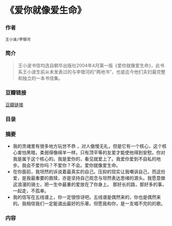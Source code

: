 《爱你就像爱生命》
=============================

### 作者
    王小波/李银河

### 简介
> 王小波书信均选自朝华出版社2004年4月第一版《爱你就像爱生命》，此书系王小波生前从未发表过的与李银河的“两地书”，也是迄今他们夫妇最完整和独立的一本书信集。

### 豆瓣链接
  [豆瓣链接](https://book.douban.com/subject/3071717/)

### 目录

### 摘要 
* 我的灵魂里有很多地方玩世不恭 ，对人傲慢无礼，但是它有一个核心，这个核心害怕黑暗，柔弱得像绵羊一样。只有顶平等的友爱才能使他得到安慰。你对我是属于这个核心的。我是爱你的，看见就爱上了。我爱你爱到不自私的地步。我会不爱你吗？不爱你？不会。爱你就像爱生命。
* 在你面前，我坦然的诉说着最真实的自己。压抑的现实让我嘲讽自己，而这份爱，是我最重要的救赎，亦是坚持自己观念与坦然表达思绪的源头。我愿意做这浪漫的骑士，把一生中最重的爱放在了你身上。 那好长的路，那好多的事，一起走，不孤单。
* 我的信写在五线谱上，你一定很惊讶吧。五线谱是偶然来的，你也是偶然来的。我相信我们一定能谱出最好的乐章。但愿我和你，是一支唱不完的的歌。

### 内容
